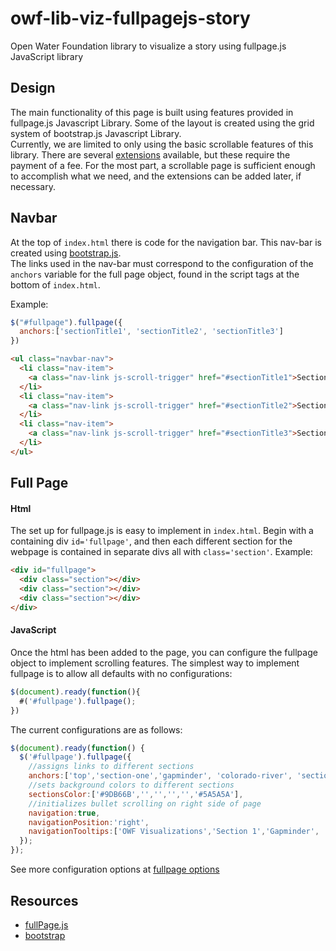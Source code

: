 # owf-lib-viz-fullpagejs-story
Open Water Foundation library to visualize a story using fullpage.js JavaScript library

## Design
The main functionality of this page is built using features provided in fullpage.js Javascript Library. Some of the layout is created using the grid system of bootstrap.js Javascript Library.  
Currently, we are limited to only using the basic scrollable features of this library. There are several [extensions](https://alvarotrigo.com/fullPage/extensions/) available, but these require the payment of a fee. For the most part, a scrollable page is sufficient enough to accomplish what we need, and the extensions can be added later, if necessary.

## Navbar

At the top of `index.html` there is code for the navigation bar. This nav-bar is created using [bootstrap.js](https://getbootstrap.com/docs/4.0/components/navbar/#nav).  
The links used in the nav-bar must correspond to the configuration of the `anchors` variable for the full page object, found in the script tags at the bottom of `index.html`.

Example:
```JavaScript
$("#fullpage").fullpage({
  anchors:['sectionTitle1', 'sectionTitle2', 'sectionTitle3']
})
```

```html
<ul class="navbar-nav">
  <li class="nav-item">
    <a class="nav-link js-scroll-trigger" href="#sectionTitle1">Section 1</a>
  </li>
  <li class="nav-item">
    <a class="nav-link js-scroll-trigger" href="#sectionTitle2">Section 2</a>
  </li>
  <li class="nav-item">
    <a class="nav-link js-scroll-trigger" href="#sectionTitle3">Section 3</a>
  </li>
</ul>
```

## Full Page
#### Html
The set up for fullpage.js is easy to implement in `index.html`. Begin with a containing div `id='fullpage'`, and then each different section for the webpage is contained in separate divs all with `class='section'`.
Example:  
```html
<div id="fullpage">
  <div class="section"></div>
  <div class="section"></div>
  <div class="section"></div>
</div>
```

#### JavaScript
Once the html has been added to the page, you can configure the fullpage object to implement scrolling features.
The simplest way to implement fullpage is to allow all defaults with no configurations:
```javascript
$(document).ready(function(){
  #('#fullpage').fullpage();
})
```
The current configurations are as follows:
```javascript
$(document).ready(function() {
  $('#fullpage').fullpage({
    //assigns links to different sections
    anchors:['top','section-one','gapminder', 'colorado-river', 'section-two', 'copyright'],
    //sets background colors to different sections
    sectionsColor:['#9DB66B','','','','','#5A5A5A'],
    //initializes bullet scrolling on right side of page
    navigation:true,
    navigationPosition:'right',
    navigationTooltips:['OWF Visualizations','Section 1','Gapminder', 'Colorado River', 'Section 2', 'Copyright']
  });
});
```
See more configuration options at [fullpage options](https://github.com/alvarotrigo/fullPage.js#options)

## Resources

* [fullPage.js](https://alvarotrigo.com/fullPage/)
* [bootstrap](https://getbootstrap.com/)
